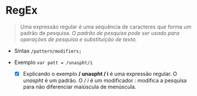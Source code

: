 # RegEx

  > Uma expressão regular é uma sequência de caracteres que forma um padrão de pesquisa.
  *O padrão de pesquisa pode ser usado para operações de pesquisa e substituição de texto.*

- Síntax
  `/pattern/modifiers;`
- Exemplo
  `var patt = /unaspht/i`

  - [X] Explicando o exemplo
  **/ unaspht / i** é uma expressão regular.
  O *unaspht* é um padrão.
  O */ i* é um modificador : modifica a pesquisa para não diferenciar maiúscula de menúscula.
